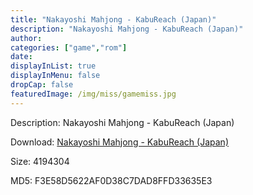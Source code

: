 ```yaml
---
title: "Nakayoshi Mahjong - KabuReach (Japan)"
description: "Nakayoshi Mahjong - KabuReach (Japan)"
author: 
categories: ["game","rom"]
date: 
displayInList: true
displayInMenu: false
dropCap: false
featuredImage: /img/miss/gamemiss.jpg
---
```


Description: Nakayoshi Mahjong - KabuReach (Japan)

Download: <a style="text-decoration:underline;" href="https://mega.nz/#!3HQygIAL!YAjwlUtbchGlozeaGad4IqdTyyIRjnPoFOXRUAtsfME" target = "_blank" rel = "nofollow" > Nakayoshi Mahjong - KabuReach (Japan)</a>

Size: 4194304

MD5: F3E58D5622AF0D38C7DAD8FFD33635E3

